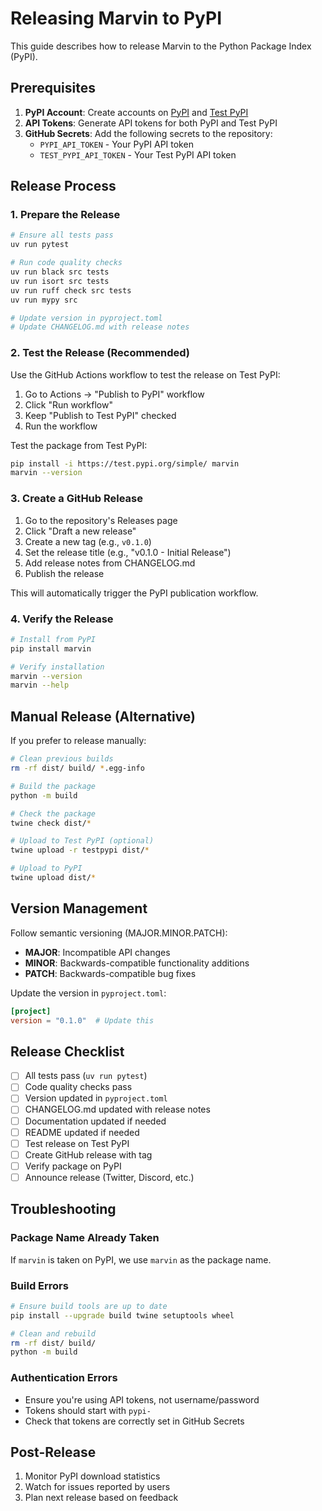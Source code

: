 # Releasing Marvin to PyPI

This guide describes how to release Marvin to the Python Package Index (PyPI).

## Prerequisites

1. **PyPI Account**: Create accounts on [PyPI](https://pypi.org/) and [Test PyPI](https://test.pypi.org/)
2. **API Tokens**: Generate API tokens for both PyPI and Test PyPI
3. **GitHub Secrets**: Add the following secrets to the repository:
   - `PYPI_API_TOKEN` - Your PyPI API token
   - `TEST_PYPI_API_TOKEN` - Your Test PyPI API token

## Release Process

### 1. Prepare the Release

```bash
# Ensure all tests pass
uv run pytest

# Run code quality checks
uv run black src tests
uv run isort src tests
uv run ruff check src tests
uv run mypy src

# Update version in pyproject.toml
# Update CHANGELOG.md with release notes
```

### 2. Test the Release (Recommended)

Use the GitHub Actions workflow to test the release on Test PyPI:

1. Go to Actions → "Publish to PyPI" workflow
2. Click "Run workflow"
3. Keep "Publish to Test PyPI" checked
4. Run the workflow

Test the package from Test PyPI:
```bash
pip install -i https://test.pypi.org/simple/ marvin
marvin --version
```

### 3. Create a GitHub Release

1. Go to the repository's Releases page
2. Click "Draft a new release"
3. Create a new tag (e.g., `v0.1.0`)
4. Set the release title (e.g., "v0.1.0 - Initial Release")
5. Add release notes from CHANGELOG.md
6. Publish the release

This will automatically trigger the PyPI publication workflow.

### 4. Verify the Release

```bash
# Install from PyPI
pip install marvin

# Verify installation
marvin --version
marvin --help
```

## Manual Release (Alternative)

If you prefer to release manually:

```bash
# Clean previous builds
rm -rf dist/ build/ *.egg-info

# Build the package
python -m build

# Check the package
twine check dist/*

# Upload to Test PyPI (optional)
twine upload -r testpypi dist/*

# Upload to PyPI
twine upload dist/*
```

## Version Management

Follow semantic versioning (MAJOR.MINOR.PATCH):

- **MAJOR**: Incompatible API changes
- **MINOR**: Backwards-compatible functionality additions
- **PATCH**: Backwards-compatible bug fixes

Update the version in `pyproject.toml`:
```toml
[project]
version = "0.1.0"  # Update this
```

## Release Checklist

- [ ] All tests pass (`uv run pytest`)
- [ ] Code quality checks pass
- [ ] Version updated in `pyproject.toml`
- [ ] CHANGELOG.md updated with release notes
- [ ] Documentation updated if needed
- [ ] README updated if needed
- [ ] Test release on Test PyPI
- [ ] Create GitHub release with tag
- [ ] Verify package on PyPI
- [ ] Announce release (Twitter, Discord, etc.)

## Troubleshooting

### Package Name Already Taken

If `marvin` is taken on PyPI, we use `marvin` as the package name.

### Build Errors

```bash
# Ensure build tools are up to date
pip install --upgrade build twine setuptools wheel

# Clean and rebuild
rm -rf dist/ build/
python -m build
```

### Authentication Errors

- Ensure you're using API tokens, not username/password
- Tokens should start with `pypi-`
- Check that tokens are correctly set in GitHub Secrets

## Post-Release

1. Monitor PyPI download statistics
2. Watch for issues reported by users
3. Plan next release based on feedback